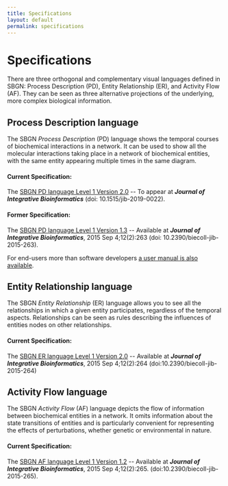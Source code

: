 ```yaml
---
title: Specifications
layout: default
permalink: specifications
---
```


# Specifications

There are three orthogonal and complementary visual languages defined in SBGN: Process Description (PD), Entity Relationship (ER), and Activity Flow (AF). They can be seen as three alternative projections of the underlying, more complex biological information.

## Process Description language

The SBGN *Process Description* (PD) language shows the temporal courses of biochemical interactions in a network. It can be used to show all the molecular interactions taking place in a network of biochemical entities, with the same entity appearing multiple times in the same diagram.

#### Current Specification:

The [SBGN PD language Level 1 Version 2.0](https://sbgn.github.io/downloads/specifications/pd_level1_version2.pdf) -- To appear at ***Journal of Integrative Bioinformatics*** (doi: 10.1515/jib-2019-0022).

#### Former Specification:

The [SBGN PD language Level 1 Version 1.3](https://identifiers.org/combine.specifications/sbgn.pd.level-1.version-1.3) -- Available at ***Journal of Integrative Bioinformatics***, 2015 Sep 4;12(2):263 (doi: 10.2390/biecoll-jib-2015-263).

For end-users more than software developers [a user manual is also available](downloads/usermanual/sbgn_PD-level1-user-public.pdf).

## Entity Relationship language

The SBGN *Entity Relationship* (ER) language allows you to see all the relationships in which a given entity participates, regardless of the temporal aspects. Relationships can be seen as rules describing the influences of entities nodes on other relationships.

#### Current Specification:

The [SBGN ER language Level 1 Version 2.0](https://identifiers.org/combine.specifications/sbgn.er.level-1.version-2) -- Available at ***Journal of Integrative Bioinformatics***, 2015 Sep 4;12(2):264 (doi:10.2390/biecoll-jib-2015-264)


## Activity Flow language

The SBGN *Activity Flow* (AF) language depicts the flow of information between biochemical entities in a network. It omits information about the state transitions of entities and is particularly convenient for representing the effects of perturbations, whether genetic or environmental in nature.

#### Current Specification:
The [SBGN AF language Level 1 Version 1.2](https://identifiers.org/combine.specifications/sbgn.af.level-1.version-1.2) -- Available at ***Journal of Integrative Bioinformatics***,  2015 Sep 4;12(2):265. (doi:10.2390/biecoll-jib-2015-265).
